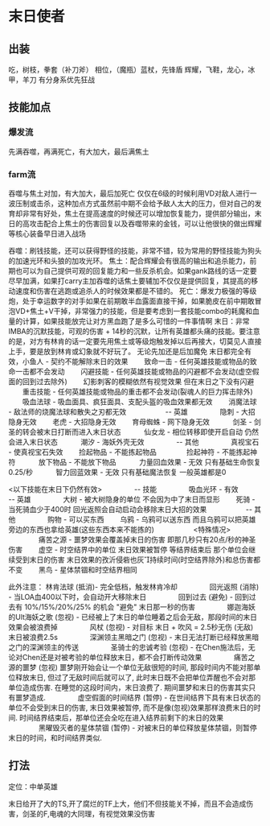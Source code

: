 # 末日使者

## 出装
吃，树枝，拳套（补刀斧）
相位，（魔瓶）蓝杖，先锋盾
辉耀，飞鞋，龙心，冰甲，羊刀
有分身系优先狂战

## 技能加点
### 爆发流
先满吞噬，再满死亡，有大加大，最后满焦土

### farm流
吞噬与焦土对加，有大加大，最后加死亡
仅仅在6级的时候利用VD对敌人进行一波压制或击杀，这种加点方式虽然前中期不会给予敌人太大的压力，但对自己的发育却非常有好处，焦土在提高速度的时候还可以增加恢复能力，提供部分输出，末日的高攻击配合上焦土的伤害回复以及吞噬带来的金钱，可以让他很快的做出辉耀等核心装备早日进入战场


吞噬：刷钱技能，还可以获得野怪的技能，非常不错，较为常用的野怪技能为狗头的加速光环和头狼的加攻光环。
焦土：配合辉耀会有很高的输出和追杀能力，前期也可以为自己提供可观的回复能力和一些反杀机会。如果gank路线的话一定要尽早加满，如果打carry主加吞噬的话焦土要辅加不仅仅是提供回复，其提高的移动速度和伤害在逃跑或追杀人的时候效果都是不错的。
死亡：爆发力极强的等级炮，处于幸运数字的对手如果在前期敢半血露面直接干掉，如果脆皮在前中期敢冒泡VD+焦土+V干掉，非常强力的技能，但是要考虑到一套技能combo的耗魔和血量的计算，如果技能放完让对方黑血跑了是多么可惜的一件事情啊
末日：非常IMBA的沉默技能，可观的伤害 + 14秒的沉默，让所有英雄都头痛的技能。要注意的是，对方有林肯的话一定要先用焦土或等级炮触发掉以后再接大，切莫见人直接上手，要是放到林肯或幻象就不好玩了。
无论先加还是后加魔免 末日都完全有效，小鱼人 - 契约不能解除末日的效果
　　致命一击 - 任何英雄技能或物品的致命一击都不会发动
　　闪避技能 - 任何英雄技能或物品的闪避都不会发动(虚空假面的回到过去除外)
　　幻影刺客的模糊依然有视觉效果 但在末日之下没有闪避
　　重击技能 - 任何英雄技能或物品的重击都不会发动(裂魂人的巨力挥击除外)
　　吸血法球 - 吸血面具、疯狂面具、支配头盔的吸血效果都无效
　　消魔法球 - 敌法师的烧魔法球和散失之刃都无效　
　　
　　-- 英雄
　　
　　隐刺 - 大招隐身无效
　　老虎 - 大招隐身无效
　　育母蜘蛛 - 网下隐身无效　
　　剑圣 - 剑圣的转会被末日打断而进入末日状态　
　　仙女龙 - 相位转移即使开启自动 仍然会进入末日状态　
　　潮汐 - 海妖外壳无效
　　
　　-- 其他
　　
　　真视宝石 - 使真视宝石失效
　　捡起物品 - 不能拣起物品　　
　　捡起神符 - 不能拣起神符　
　　放下物品 - 不能放下物品　
　　力量回血效果 - 无效 只有基础生命恢复0.25/秒　
　　智力回蓝效果 - 无效 只有基础魔法恢复 一般英雄都是0

<以下技能在末日下仍然有效>
　　
　　-- 技能
　　
　　吸血光环 - 有效　
　　
　　-- 英雄
　　
　　大树 - 被大树隐身的单位 不会因为中了末日而显形
　　死骑 - 当死骑血少于400时 回光返照会自动启动会移除末日大招的效果　
　　
　　-- 其他
　　
　　购物 - 可以买东西
　　乌鸦 - 乌鸦可以送东西 而且乌鸦可以把英雄旁边的东西也拿给英雄(这些东西本来不能拣的)　
　　
　　<特殊情况>
　　
　　痛苦之源 - 噩梦效果会覆盖掉末日的伤害 即那几秒只有20点/秒的神圣伤害
　　虚空 - 时空结界中的单位 末日效果被暂停 等结界结束后 那个单位会继续受到末日的伤害 末日效果的孜沂侵砦也灰持续时间(时空结界除外)和总伤害都不变
　　黑鸟 - 星体禁锢和时空结界相同

此外注意：
林肯法球 (抵消)- 完全低档，触发林肯冷却
　　
　　回光返照 (消除) - 当LOA血400以下时，会自动开大移除末日
　　
　　回到过去 (避免) - 回到过去有 10%/15%/20%/25% 的机会 "避免" 末日那一秒的伤害
　　
　　娜迦海妖的Ult海妖之歌 (忽视) - 已经被上了末日的单位睡着之后会无敌，那段时间的末日效果会被浪费掉
　　
　　风杖 (忽视) - 对目标 末日 + 吹风 = 2.5秒无伤 (无敌) 末日被浪费2.5s
　　
　　深渊领主黑暗之门 (忽视) - 末日无法打断已经释放黑暗之门的深渊领主的传送
　　
　　圣骑士的忠诚考验 (忽视) - 在Chen施法后，无论对Chen还是对被考验的单位释放末日，都不会打断传动效果
　　
　　痛苦之源的噩梦 (忽视) 噩梦刚开始会让一个单位无敌很短的时间, 那段时间内不能对那单位释放末日, 但过了无敌时间后就可以了, 此时末日既不会把单位弄醒也不会对那单位造成伤害. 在睡觉的这段时间内，末日浪费了. 期间噩梦和末日的伤害其实只有噩梦造成.
　　
　　虚空假面的时间结界 (暂停) - 在世间结界下具有末日状态的单位不会受到末日的伤害, 末日效果被暂停, 而不是像(忽视)效果那样浪费末日的时间. 时间结界结束后，那单位还会全吃在进入结界前剩下的末日的效果
　　
　　黑曜毁灭者的星体禁锢 (暂停) - 对被末日的单位释放星体禁锢，则暂停末日的时间，和时间结界类似.

## 打法
定位：中单英雄

末日给开了大的TS,开了腐烂的TF上大，他们不但技能关不掉，而且不会造成伤害，剑圣的F,电魂的大同理，有视觉效果没伤害